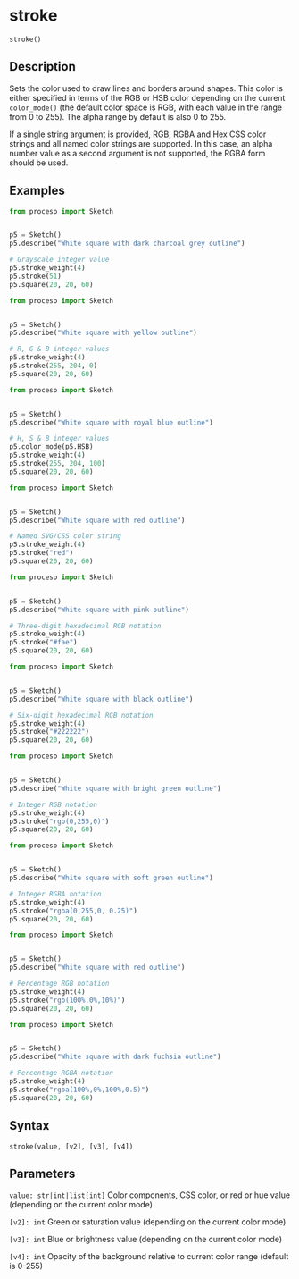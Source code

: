 # stroke

`stroke()`

## Description

Sets the color used to draw lines and borders around shapes.
This color is either specified in terms of the RGB or HSB color
depending on the current `color_mode()` (the default color space is RGB,
with each value in the range from 0 to 255). The alpha range by
default is also 0 to 255.

If a single string argument is provided, RGB, RGBA and Hex CSS color
strings and all named color strings are supported. In this case, an
alpha number value as a second argument is not supported, the RGBA
form should be used.

## Examples

```python
from proceso import Sketch


p5 = Sketch()
p5.describe("White square with dark charcoal grey outline")

# Grayscale integer value
p5.stroke_weight(4)
p5.stroke(51)
p5.square(20, 20, 60)
```

```python
from proceso import Sketch


p5 = Sketch()
p5.describe("White square with yellow outline")

# R, G & B integer values
p5.stroke_weight(4)
p5.stroke(255, 204, 0)
p5.square(20, 20, 60)
```

```python
from proceso import Sketch


p5 = Sketch()
p5.describe("White square with royal blue outline")

# H, S & B integer values
p5.color_mode(p5.HSB)
p5.stroke_weight(4)
p5.stroke(255, 204, 100)
p5.square(20, 20, 60)
```

```python
from proceso import Sketch


p5 = Sketch()
p5.describe("White square with red outline")

# Named SVG/CSS color string
p5.stroke_weight(4)
p5.stroke("red")
p5.square(20, 20, 60)
```

```python
from proceso import Sketch


p5 = Sketch()
p5.describe("White square with pink outline")

# Three-digit hexadecimal RGB notation
p5.stroke_weight(4)
p5.stroke("#fae")
p5.square(20, 20, 60)
```

```python
from proceso import Sketch


p5 = Sketch()
p5.describe("White square with black outline")

# Six-digit hexadecimal RGB notation
p5.stroke_weight(4)
p5.stroke("#222222")
p5.square(20, 20, 60)
```

```python
from proceso import Sketch


p5 = Sketch()
p5.describe("White square with bright green outline")

# Integer RGB notation
p5.stroke_weight(4)
p5.stroke("rgb(0,255,0)")
p5.square(20, 20, 60)
```

```python
from proceso import Sketch


p5 = Sketch()
p5.describe("White square with soft green outline")

# Integer RGBA notation
p5.stroke_weight(4)
p5.stroke("rgba(0,255,0, 0.25)")
p5.square(20, 20, 60)
```

```python
from proceso import Sketch


p5 = Sketch()
p5.describe("White square with red outline")

# Percentage RGB notation
p5.stroke_weight(4)
p5.stroke("rgb(100%,0%,10%)")
p5.square(20, 20, 60)
```

```python
from proceso import Sketch


p5 = Sketch()
p5.describe("White square with dark fuchsia outline")

# Percentage RGBA notation
p5.stroke_weight(4)
p5.stroke("rgba(100%,0%,100%,0.5)")
p5.square(20, 20, 60)
```

## Syntax

`stroke(value, [v2], [v3], [v4])`

## Parameters

`value: str|int|list[int]` Color components, CSS color, or red or hue value (depending on the current color mode)

`[v2]: int` Green or saturation value (depending on the current color mode)

`[v3]: int` Blue or brightness value (depending on the current color mode)

`[v4]: int` Opacity of the background relative to current color range (default is 0-255)
